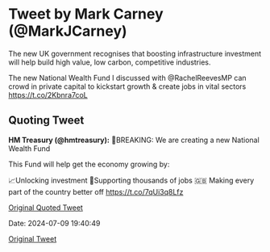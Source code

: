 # Tweet by Mark Carney (@MarkJCarney)

The new UK government recognises that boosting infrastructure investment will help build high value, low carbon, competitive industries. 

The new National Wealth Fund I discussed with @RachelReevesMP can crowd in private capital to kickstart growth &amp; create jobs in vital sectors https://t.co/2Kbnra7coL

## Quoting Tweet

**HM Treasury (@hmtreasury):** 🚨BREAKING: We are creating a new National Wealth Fund 

This Fund will help get the economy growing by:

📈Unlocking investment
💼Supporting thousands of jobs
🇬🇧 Making every part of the country better off https://t.co/7qUi3q8Lfz

[Original Quoted Tweet](https://x.com/hmtreasury/status/1810674259452190951)

Date: 2024-07-09 19:40:49

[Original Tweet](https://x.com/MarkJCarney/status/1810761044379529429)
